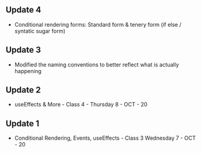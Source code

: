 ## Update 4

- Conditional rendering forms: Standard form & tenery form (if else / syntatic sugar form)

## Update 3

- Modified the naming conventions to better reflect what is actually happening

## Update 2

- useEffects & More - Class 4 - Thursday 8 - OCT - 20

## Update 1

- Conditional Rendering, Events, useEffects - Class 3 Wednesday 7 - OCT - 20

